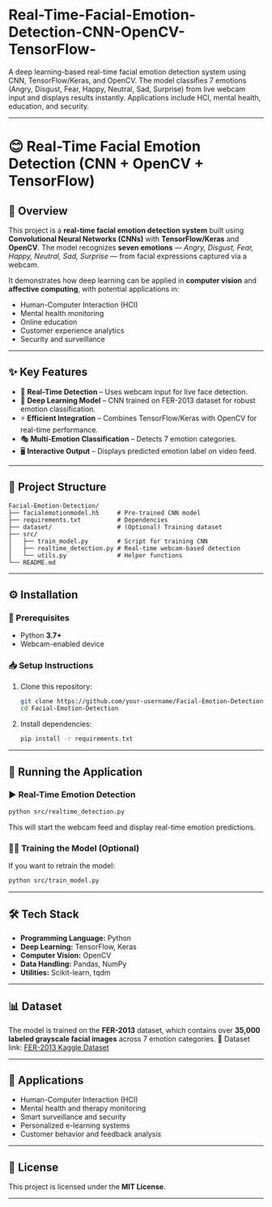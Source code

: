# Real-Time-Facial-Emotion-Detection-CNN-OpenCV-TensorFlow-
A deep learning-based real-time facial emotion detection system using CNN, TensorFlow/Keras, and OpenCV. The model classifies 7 emotions (Angry, Disgust, Fear, Happy, Neutral, Sad, Surprise) from live webcam input and displays results instantly. Applications include HCI, mental health, education, and security.

---

# 😊 Real-Time Facial Emotion Detection (CNN + OpenCV + TensorFlow)

## 📌 Overview

This project is a **real-time facial emotion detection system** built using **Convolutional Neural Networks (CNNs)** with **TensorFlow/Keras** and **OpenCV**.
The model recognizes **seven emotions** — *Angry, Disgust, Fear, Happy, Neutral, Sad, Surprise* — from facial expressions captured via a webcam.

It demonstrates how deep learning can be applied in **computer vision** and **affective computing**, with potential applications in:

* Human-Computer Interaction (HCI)
* Mental health monitoring
* Online education
* Customer experience analytics
* Security and surveillance

---

## ✨ Key Features

* 🎥 **Real-Time Detection** – Uses webcam input for live face detection.
* 🧠 **Deep Learning Model** – CNN trained on FER-2013 dataset for robust emotion classification.
* ⚡ **Efficient Integration** – Combines TensorFlow/Keras with OpenCV for real-time performance.
* 🎭 **Multi-Emotion Classification** – Detects 7 emotion categories.
* 🖥️ **Interactive Output** – Displays predicted emotion label on video feed.

---

## 📂 Project Structure

```
Facial-Emotion-Detection/
├── facialemotionmodel.h5     # Pre-trained CNN model
├── requirements.txt          # Dependencies
├── dataset/                  # (Optional) Training dataset
├── src/                      
│   ├── train_model.py        # Script for training CNN
│   ├── realtime_detection.py # Real-time webcam-based detection
│   └── utils.py              # Helper functions
└── README.md
```

---

## ⚙️ Installation

### 🔧 Prerequisites

* Python **3.7+**
* Webcam-enabled device

### 📥 Setup Instructions

1. Clone this repository:

   ```bash
   git clone https://github.com/your-username/Facial-Emotion-Detection.git
   cd Facial-Emotion-Detection
   ```
2. Install dependencies:

   ```bash
   pip install -r requirements.txt
   ```

---

## 🚀 Running the Application

### ▶️ Real-Time Emotion Detection

```bash
python src/realtime_detection.py
```

This will start the webcam feed and display real-time emotion predictions.

### 🏋️‍♂️ Training the Model (Optional)

If you want to retrain the model:

```bash
python src/train_model.py
```

---

## 🛠️ Tech Stack

* **Programming Language:** Python
* **Deep Learning:** TensorFlow, Keras
* **Computer Vision:** OpenCV
* **Data Handling:** Pandas, NumPy
* **Utilities:** Scikit-learn, tqdm

---

## 📊 Dataset

The model is trained on the **FER-2013** dataset, which contains over **35,000 labeled grayscale facial images** across 7 emotion categories.
📌 Dataset link: [FER-2013 Kaggle Dataset](https://www.kaggle.com/datasets/msambare/fer2013)

---

## 📌 Applications

* Human-Computer Interaction (HCI)
* Mental health and therapy monitoring
* Smart surveillance and security
* Personalized e-learning systems
* Customer behavior and feedback analysis

---

## 📜 License

This project is licensed under the **MIT License**.

---
